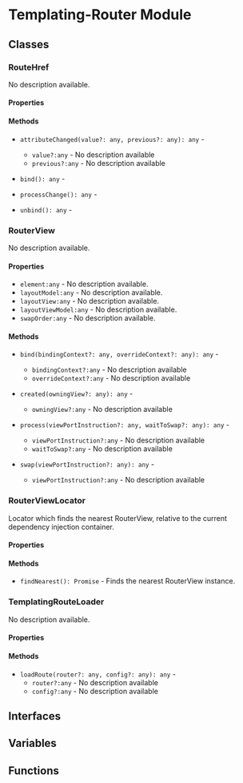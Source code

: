 # Templating-Router Module

## Classes


### RouteHref

No description available.

#### Properties


#### Methods


* `attributeChanged(value?: any, previous?: any): any` - 
  * `value?:any` - No description available
  * `previous?:any` - No description available


* `bind(): any` - 


* `processChange(): any` - 


* `unbind(): any` - 



### RouterView

No description available.

#### Properties

* `element:any` - No description available.
* `layoutModel:any` - No description available.
* `layoutView:any` - No description available.
* `layoutViewModel:any` - No description available.
* `swapOrder:any` - No description available.

#### Methods


* `bind(bindingContext?: any, overrideContext?: any): any` - 
  * `bindingContext?:any` - No description available
  * `overrideContext?:any` - No description available


* `created(owningView?: any): any` - 
  * `owningView?:any` - No description available


* `process(viewPortInstruction?: any, waitToSwap?: any): any` - 
  * `viewPortInstruction?:any` - No description available
  * `waitToSwap?:any` - No description available


* `swap(viewPortInstruction?: any): any` - 
  * `viewPortInstruction?:any` - No description available



### RouterViewLocator

Locator which finds the nearest RouterView, relative to the current dependency injection container.

#### Properties


#### Methods


* `findNearest(): Promise` - Finds the nearest RouterView instance.



### TemplatingRouteLoader

No description available.

#### Properties


#### Methods


* `loadRoute(router?: any, config?: any): any` - 
  * `router?:any` - No description available
  * `config?:any` - No description available



## Interfaces


## Variables


## Functions


